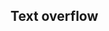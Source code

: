 ## Text overflow


<!-- <values.textOverflow> -->
<!-- </values.textOverflow> -->

<!-- <variants.textOverflow> -->
<!-- </variants.textOverflow> -->
